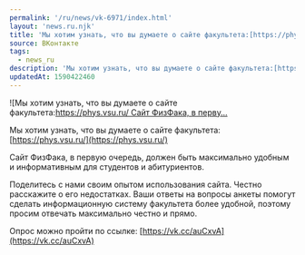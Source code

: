 ```yaml
---
permalink: '/ru/news/vk-6971/index.html'
layout: 'news.ru.njk'
title: 'Мы хотим узнать, что вы думаете о сайте факультета:[https://phys.vsu.ru/  Сайт ФизФака, в перву'
source: ВКонтакте
tags:
  - news_ru
description: 'Мы хотим узнать, что вы думаете о сайте факультета:[https://phys.vsu.ru/  Сайт ФизФака, в перву…'
updatedAt: 1590422460
---
```

![Мы хотим узнать, что вы думаете о сайте факультета:[https://phys.vsu.ru/  Сайт ФизФака, в перву…](https://sun9-12.userapi.com/impg/c855332/v855332304/242468/K6kDRV4M6IM.jpg?size=1180x730&quality=96&proxy=1&sign=d13dcf912fe46c4f0f125e13a735c89f&c_uniq_tag=rvGRk3ZP7OwJRFV5LApHeyX5yiDyrAZ2-nsUcZaOALY&type=album)

Мы хотим узнать, что вы думаете о сайте факультета: [https://phys.vsu.ru/](https://phys.vsu.ru/)

Сайт ФизФака, в первую очередь, должен быть максимально удобным и информативным для студентов и абитуриентов.

Поделитесь с нами своим опытом использования сайта. Честно расскажите о его недостатках.
Ваши ответы на вопросы анкеты помогут сделать информационную систему факультета более удобной, поэтому просим отвечать максимально честно и прямо.

Опрос можно пройти по ссылке: [https://vk.cc/auCxvA](https://vk.cc/auCxvA)
